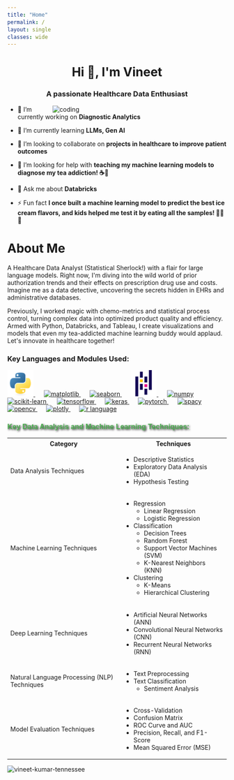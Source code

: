 ```yaml
---
title: "Home"
permalink: /
layout: single
classes: wide
---
```


<h1 align="center">Hi 👋, I'm Vineet</h1>
<h3 align="center">A passionate Healthcare Data Enthusiast</h3>
<img align="right" alt="coding" width="400" src="https://user-images.githubusercontent.com/55389276/140866485-8fb1c876-9a8f-4d6a-98dc-08c4981eaf70.gif">

- 🔭 I’m currently working on **Diagnostic Analytics**

- 🌱 I’m currently learning **LLMs, Gen AI**

- 👯 I’m looking to collaborate on **projects in healthcare to improve patient outcomes**

- 🤝 I’m looking for help with **teaching my machine learning models to diagnose my tea addiction! ☕🤖**

- 💬 Ask me about **Databricks**

- ⚡ Fun fact **I once built a machine learning model to predict the best ice cream flavors, and kids helped me test it by eating all the samples! 🍦🤖👶**

About Me
======
A Healthcare Data Analyst (Statistical Sherlock!) with a flair for large language models. Right now, I'm diving into the wild world of prior authorization trends and their effects on prescription drug use and costs. Imagine me as a data detective, uncovering the secrets hidden in EHRs and administrative databases.

Previously, I worked magic with chemo-metrics and statistical process control, turning complex data into optimized product quality and efficiency. Armed with Python, Databricks, and Tableau, I create visualizations and models that even my tea-addicted machine learning buddy would applaud. Let's innovate in healthcare together!

<h3 align="left">Key Languages and Modules Used:</h3>
<p align="left"> 
    <a href="https://www.python.org" target="_blank" rel="noreferrer" style="margin-right: 20px;"> 
        <img src="https://raw.githubusercontent.com/devicons/devicon/master/icons/python/python-original.svg" alt="python" width="60" height="60"/> 
    </a> 
    <a href="https://matplotlib.org/" target="_blank" rel="noreferrer" style="margin-right: 20px;"> 
        <img src="https://upload.wikimedia.org/wikipedia/commons/8/84/Matplotlib_icon.svg" alt="matplotlib" width="60" height="60"/> 
    </a> 
    <a href="https://seaborn.pydata.org/" target="_blank" rel="noreferrer" style="margin-right: 20px;"> 
        <img src="https://seaborn.pydata.org/_images/logo-mark-lightbg.svg" alt="seaborn" width="60" height="60"/> 
    </a> 
    <a href="https://pandas.pydata.org/" target="_blank" rel="noreferrer" style="margin-right: 20px;"> 
        <img src="https://raw.githubusercontent.com/devicons/devicon/2ae2a900d2f041da66e950e4d48052658d850630/icons/pandas/pandas-original.svg" alt="pandas" width="60" height="60"/> 
    </a> 
    <a href="https://numpy.org/" target="_blank" rel="noreferrer" style="margin-right: 20px;"> 
        <img src="https://upload.wikimedia.org/wikipedia/commons/3/31/NumPy_logo_2020.svg" alt="numpy" width="60" height="60"/> 
    </a> 
    <a href="https://scikit-learn.org/" target="_blank" rel="noreferrer" style="margin-right: 20px;"> 
        <img src="https://upload.wikimedia.org/wikipedia/commons/0/05/Scikit_learn_logo_small.svg" alt="scikit-learn" width="60" height="60"/> 
    </a> 
    <a href="https://www.tensorflow.org" target="_blank" rel="noreferrer" style="margin-right: 20px;"> 
        <img src="https://www.vectorlogo.zone/logos/tensorflow/tensorflow-icon.svg" alt="tensorflow" width="60" height="60"/> 
    </a> 
    <a href="https://keras.io/" target="_blank" rel="noreferrer" style="margin-right: 20px;"> 
        <img src="https://upload.wikimedia.org/wikipedia/commons/a/ae/Keras_logo.svg" alt="keras" width="60" height="60"/> 
    </a> 
    <a href="https://pytorch.org/" target="_blank" rel="noreferrer" style="margin-right: 20px;"> 
        <img src="https://www.vectorlogo.zone/logos/pytorch/pytorch-icon.svg" alt="pytorch" width="60" height="60"/> 
    </a> 
    <a href="https://spacy.io/" target="_blank" rel="noreferrer" style="margin-right: 20px;"> 
        <img src="https://upload.wikimedia.org/wikipedia/commons/thumb/8/88/SpaCy_logo.svg/512px-SpaCy_logo.svg.png" alt="spacy" width="60" height="60"/> 
    </a> 
    <a href="https://opencv.org/" target="_blank" rel="noreferrer" style="margin-right: 20px;"> 
        <img src="https://www.vectorlogo.zone/logos/opencv/opencv-icon.svg" alt="opencv" width="60" height="60"/> 
    </a> 
    <a href="https://plotly.com/" target="_blank" rel="noreferrer" style="margin-right: 20px;"> 
        <img src="https://images.plot.ly/logo/new-branding/plotly-logomark.png" alt="plotly" width="60" height="60"/> 
    </a> 
    <a href="https://www.r-project.org/" target="_blank" rel="noreferrer" style="margin-right: 20px;"> 
        <img src="https://www.r-project.org/Rlogo.png" alt="r language" width="60" height="60"/> 
    </a> 
</p>

<h3 align="left" style="color: #4CAF50; font-family: 'Arial', sans-serif; text-shadow: 2px 2px 4px #000000;">Key Data Analysis and Machine Learning Techniques:</h3>
<table>
    <tr>
        <th>Category</th>
        <th>Techniques</th>
    </tr>
    <tr>
        <td>Data Analysis Techniques</td>
        <td>
            <ul>
                <li>Descriptive Statistics</li>
                <li>Exploratory Data Analysis (EDA)</li>
                <li>Hypothesis Testing</li>
            </ul>
        </td>
    </tr>
    <tr>
        <td>Machine Learning Techniques</td>
        <td>
            <ul>
                <li>Regression
                    <ul>
                        <li>Linear Regression</li>
                        <li>Logistic Regression</li>
                    </ul>
                </li>
                <li>Classification
                    <ul>
                        <li>Decision Trees</li>
                        <li>Random Forest</li>
                        <li>Support Vector Machines (SVM)</li>
                        <li>K-Nearest Neighbors (KNN)</li>
                    </ul>
                </li>
                <li>Clustering
                    <ul>
                        <li>K-Means</li>
                        <li>Hierarchical Clustering</li>
                    </ul>
                </li>
            </ul>
        </td>
    </tr>
    <tr>
        <td>Deep Learning Techniques</td>
        <td>
            <ul>
                <li>Artificial Neural Networks (ANN)</li>
                <li>Convolutional Neural Networks (CNN)</li>
                <li>Recurrent Neural Networks (RNN)</li>
            </ul>
        </td>
    </tr>
    <tr>
        <td>Natural Language Processing (NLP) Techniques</td>
        <td>
            <ul>
                <li>Text Preprocessing</li>
                <li>Text Classification
                    <ul>
                        <li>Sentiment Analysis</li>
                    </ul>
                </li>
            </ul>
        </td>
    </tr>
    <tr>
        <td>Model Evaluation Techniques</td>
        <td>
            <ul>
                <li>Cross-Validation</li>
                <li>Confusion Matrix</li>
                <li>ROC Curve and AUC</li>
                <li>Precision, Recall, and F1-Score</li>
                <li>Mean Squared Error (MSE)</li>
            </ul>
        </td>
    </tr>
</table>

<p align="left"> 
    <img src="https://komarev.com/ghpvc/?username=vineet-kumar-tennessee&label=Profile%20views&color=0e75b6&style=flat" alt="vineet-kumar-tennessee" /> 
</p>
